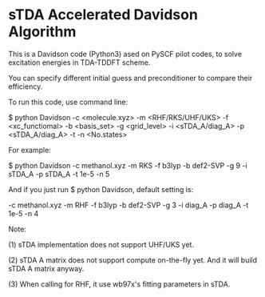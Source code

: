sTDA Accelerated Davidson Algorithm
===================================

This is a Davidson code (Python3) ased on PySCF pilot codes, to solve excitation energies in TDA-TDDFT scheme.

You can specify different initial guess and preconditioner to compare their efficiency.

To run this code, use command line:

$ python Davidson -c <molecule.xyz> -m <RHF/RKS/UHF/UKS> -f <xc_functiomal> -b <basis_set>
-g <grid_level> -i <sTDA_A/diag_A> -p <sTDA_A/diag_A> -t <tolerance> -n <No.states>

For example:

$ python Davidson -c methanol.xyz -m RKS -f b3lyp -b def2-SVP -g 9 -i sTDA_A -p sTDA_A -t 1e-5 -n 5

And if you just run $ python Davidson, default setting is:

-c methanol.xyz -m RHF -f b3lyp -b def2-SVP -g 3 -i diag_A -p diag_A -t 1e-5 -n 4

Note:

(1) sTDA implementation does not support UHF/UKS yet.

(2) sTDA A matrix does not support compute on-the-fly yet. And it will build sTDA A matrix anyway.

(3) When calling for RHF, it use wb97x's fitting parameters in sTDA.
